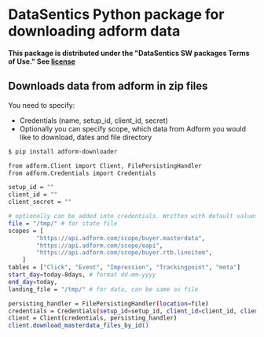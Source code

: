 # DataSentics Python package for downloading adform data

**This package is distributed under the "DataSentics SW packages Terms of Use." See [license](https://github.com/DataSentics/odap-ga-downloader/blob/main/LICENSE)**

## Downloads data from adform in zip files

You need to specify:
  * Credentials (name, setup_id, client_id, secret)
  * Optionally you can specify scope, which data from Adform you would like to download, dates and file directory

```bash
$ pip install adform-downloader

from adform.Client import Client, FilePersistingHandler
from adform.Credentials import Credentials

setup_id = ""
client_id = ""
client_secret = ""

# optionally can be added into credentials. Written with default values
file = "/tmp/" # for state file
scopes = [
        "https://api.adform.com/scope/buyer.masterdata",
        "https://api.adform.com/scope/eapi",
        "https://api.adform.com/scope/buyer.rtb.lineitem",
    ]
tables = ["Click", "Event", "Impression", "Trackingpoint", "meta"]
start_day=today-8days, # format dd-mm-yyyy
end_day=today,
landing_file = "/tmp/" # for data, can be same as file

persisting_handler = FilePersistingHandler(location=file)
credentials = Credentials(setup_id=setup_id, client_id=client_id, client_secret=client_secret)
client = Client(credentials, persisting_handler)
client.download_masterdata_files_by_id()
```

